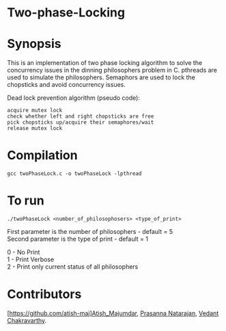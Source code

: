 # Two-phase-Locking

# Synopsis

This is an implementation of two phase locking algorithm to solve the concurrency issues in the dinning philosophers problem in C.
pthreads are used to simulate the philosophers. Semaphors are used to lock the chopsticks and avoid concurrency issues. 

Dead lock prevention algorithm (pseudo code):

	acquire mutex lock
	check whether left and right chopsticks are free
	pick chopsticks up/acquire their semaphores/wait
	release mutex lock

# Compilation

  `gcc twoPhaseLock.c -o twoPhaseLock -lpthread`
  
# To run
  
  `./twoPhaseLock <number_of_philosophosers> <type_of_print>`
  
First parameter is the number of philosophers - default = 5  
Second parameter is the type of print  - default = 1
  
  0	-	No Print  
  1	-	Print Verbose  
  2	-	Print only current status of all philosophers  

# Contributors

[https://github.com/atish-maj]Atish_Majumdar,
<a href = "https://github.com/Prasannacool">Prasanna Natarajan</a>,
<a href = "https://github.com/vedantcj/">Vedant Chakravarthy</a>.
